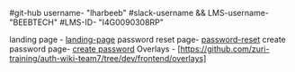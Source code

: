#git-hub username- "lharbeeb"
#slack-username && LMS-username- "BEEBTECH"
#LMS-ID- "I4G0090308RP"

landing page - [landing-page](https://github.com/zuri-training/auth-wiki-team7/blob/dev/frontend/index.html)
password reset page- [password-reset](https://github.com/zuri-training/auth-wiki-team7/tree/dev/frontend/Password-reset)
create password page- [create password](https://github.com/zuri-training/auth-wiki-team7/tree/dev/frontend/create-password)
Overlays - [https://github.com/zuri-training/auth-wiki-team7/tree/dev/frontend/overlays]
